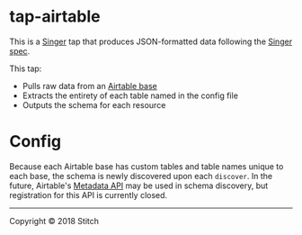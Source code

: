 # tap-airtable

This is a [Singer](https://singer.io) tap that produces JSON-formatted data
following the [Singer
spec](https://github.com/singer-io/getting-started/blob/master/SPEC.md).

This tap:

- Pulls raw data from an [Airtable base](https://airtable.com/api)
- Extracts the entirety of each table named in the config file
- Outputs the schema for each resource


# Config
Because each Airtable base has custom tables and table names unique to each base, the schema is newly discovered upon each `discover`. In the future, Airtable's [Metadata API](https://airtable.com/api/meta) may be used in schema discovery, but registration for this API is currently closed. 

---

Copyright &copy; 2018 Stitch
